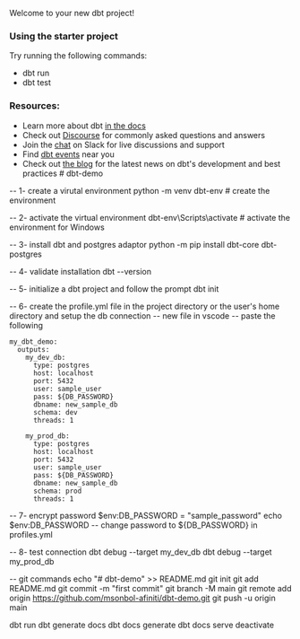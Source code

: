 Welcome to your new dbt project!

### Using the starter project

Try running the following commands:
- dbt run
- dbt test


### Resources:
- Learn more about dbt [in the docs](https://docs.getdbt.com/docs/introduction)
- Check out [Discourse](https://discourse.getdbt.com/) for commonly asked questions and answers
- Join the [chat](https://community.getdbt.com/) on Slack for live discussions and support
- Find [dbt events](https://events.getdbt.com) near you
- Check out [the blog](https://blog.getdbt.com/) for the latest news on dbt's development and best practices
#   d b t - d e m o 
 
 

-- 1- create a virutal environment
python -m venv dbt-env              # create the environment

-- 2- activate the virtual environment
dbt-env\Scripts\activate            # activate the environment for Windows

-- 3- install dbt and postgres adaptor
python -m pip install dbt-core dbt-postgres

-- 4- validate installation
dbt --version

-- 5- initialize a dbt project and follow the prompt
dbt init

-- 6- create the profile.yml file in the project directory or the user's home directory and setup the db connection
-- new file in vscode
-- paste the following
```
my_dbt_demo:
  outputs:
    my_dev_db:
      type: postgres
      host: localhost
      port: 5432
      user: sample_user
      pass: ${DB_PASSWORD}
      dbname: new_sample_db
      schema: dev
      threads: 1

    my_prod_db:
      type: postgres
      host: localhost
      port: 5432
      user: sample_user
      pass: ${DB_PASSWORD}
      dbname: new_sample_db
      schema: prod
      threads: 1
```

-- 7- encrypt password
$env:DB_PASSWORD = "sample_password"
echo $env:DB_PASSWORD
-- change password to ${DB_PASSWORD} in profiles.yml

-- 8- test connection
dbt debug --target my_dev_db
dbt debug --target my_prod_db

-- git commands
echo "# dbt-demo" >> README.md
git init
git add README.md
git commit -m "first commit"
git branch -M main
git remote add origin https://github.com/msonbol-afiniti/dbt-demo.git
git push -u origin main









dbt run
dbt generate docs
dbt docs generate
dbt docs serve
deactivate